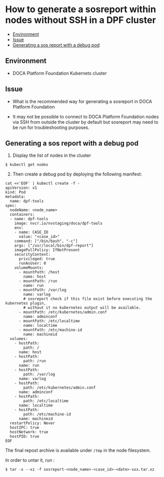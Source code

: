# How to generate a sosreport within nodes without SSH in a DPF cluster

<!-- toc -->
- [Environment](#environment)
- [Issue](#issue)
- [Generating a sos report with a debug pod](#generating-a-sos-report-with-a-debug-pod)
<!-- /toc -->

## Environment

- DOCA Platform Foundation Kubernets cluster

## Issue

- What is the recommended way for generating a sosreport in DOCA Platform Foundation

- It may not be possible to connect to DOCA Platform Foundation nodes via SSH from
outside the cluster by default but sosreport may need to be run for troubleshooting
purposes.


## Generating a sos report with a debug pod

1. Display the list of nodes in the cluster

```shell
$ kubectl get nodes
```

2. Then create a debug pod by deploying the following manifest:
```shell
cat <<'EOF' | kubectl create -f -
apiVersion: v1
kind: Pod
metadata:
  name: dpf-tools
spec:
  nodeName: <node_name>
  containers:
  - name: dpf-tools
    image: nvcr.io/nvstaging/doca/dpf-tools
    env:
    - name: CASE_ID
      value: "<case_id>"
    command: ["/bin/bash", "-c"]
    args: ["/usr/local/bin/dpf-report"]
    imagePullPolicy: IfNotPresent
    securityContext:
      privileged: true
      runAsUser: 0
    volumeMounts:
      - mountPath: /host
        name: host
      - mountPath: /run
        name: run
      - mountPath: /var/log
        name: varlog
        # sosreport check if this file exist before executing the kubernetes plugin,
        # without it no kubernetes output will be available.
      - mountPath: /etc/kubernetes/admin.conf
        name: adminconf
      - mountPath: /etc/localtime
        name: localtime
      - mountPath: /etc/machine-id
        name: machineid
  volumes:
    - hostPath:
        path: /
      name: host
    - hostPath:
        path: /run
      name: run
    - hostPath:
        path: /var/log
      name: varlog
    - hostPath:
        path: /etc/kubernetes/admin.conf
      name: adminconf
    - hostPath:
        path: /etc/localtime
      name: localtime
    - hostPath:
        path: /etc/machine-id
      name: machineid
  restartPolicy: Never
  hostIPC: true
  hostNetwork: true
  hostPID: true
EOF
```

The final repost archive is available under `/tmp` in the node filesystem.

In order to untar it, run :

```shell
$ tar -x --xz -f sosreport-<node_name>-<case_id>-<date>-xxx.tar.xz
```
